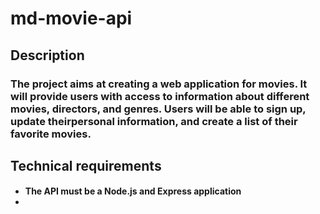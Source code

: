 # md-movie-api
## Description
### The project aims at creating a web application for movies. It will provide users with access to information about different movies, directors, and genres. Users will be able to sign up, update theirpersonal information, and create a list of their favorite movies.
## Technical requirements
#### <ul><li>The API must be a Node.js and Express application<li><ul>
